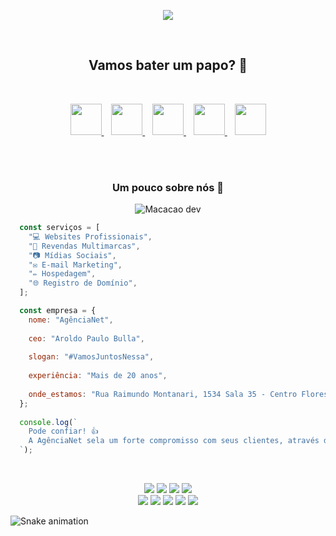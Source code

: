 <!--
**agencianetrs/agencianetrs** is a ✨ _special_ ✨ repository because its `README.md` (this file) appears on your GitHub profile.

Here are some ideas to get you started:

- 🔭 I’m currently working on ...
- 🌱 I’m currently learning ...
- 👯 I’m looking to collaborate on ...
- 🤔 I’m looking for help with ...
- 💬 Ask me about ...
- 📫 How to reach me: ...
- 😄 Pronouns: ...
- ⚡ Fun fact: ...
-->

<p align="center">
  <img src="https://capsule-render.vercel.app/api?text=Ol%C3%A1%20Mundo!%F0%9F%98%8E%EF%B8%8F&fontColor=ffffff&fontSize=64&animation=fadeIn&type=waving&color=0:00cecf,50:00dfc6,100:8696e9&height=100"/>
</p>

</br>

<h2 align="center">Vamos bater um papo? 💬</h2>

</br>

<p align="center">
  <a href="https://www.facebook.com/agencianet.net.br/">
    <img height="50" src="https://cdn2.iconfinder.com/data/icons/social-media-iconez/64/Facebook-50.png"/>
  </a>&nbsp;&nbsp;
  
  <a href="https://www.linkedin.com/company/agencianet/">
    <img height="50" src="https://cdn2.iconfinder.com/data/icons/social-media-iconez/64/LinkedIn-50.png"/>
  </a>&nbsp;&nbsp;
  
  <a href="https://www.youtube.com/channel/UCT0yCcJZEpxxK6EvwhuwRBg">
    <img height="50" src="https://cdn2.iconfinder.com/data/icons/social-media-iconez/64/Youtube-50.png"/>
  </a>&nbsp;&nbsp;
  
  <a href="https://www.instagram.com/agencianet/">
    <img height="50" src="https://cdn2.iconfinder.com/data/icons/social-media-iconez/64/Instagram-50.png"/>
  </a>&nbsp;&nbsp;
  
  <a href="https://twitter.com/agencianetbr">
    <img height="50" src="https://cdn2.iconfinder.com/data/icons/social-media-iconez/64/Twitter-50.png"/>
  </a>
</p>

</br></br>

<h3 align="center">Um pouco sobre nós 🙈</h3>

<p align="center">
  <img src="https://github.com/agencianetrs/agencianetrs/blob/main/monkey-developer.gif" alt="Macacao dev"/>
</p>

```javascript
  const serviços = [
    "💻 Websites Profissionais",
    "🚗 Revendas Multimarcas",
    "📷 Mídias Sociais",
    "✉️ E-mail Marketing",
    "✏️ Hospedagem",
    "🌐 Registro de Domínio",
  ];

  const empresa = {
    nome: "AgênciaNet",
    
    ceo: "Aroldo Paulo Bulla",
    
    slogan: "#VamosJuntosNessa",
    
    experiência: "Mais de 20 anos",
    
    onde_estamos: "Rua Raimundo Montanari, 1534 Sala 35 - Centro Flores da Cunha - RS",
  };
  
  console.log(`
    Pode confiar! 👍
    A AgênciaNet sela um forte compromisso com seus clientes, através do monitoramento, manutenção e honestidade.
  `);
```

</br>

<p align="center">
  <img src="https://img.shields.io/badge/HTML5-E34F26?style=for-the-badge&logo=html5&logoColor=white" />
  <img src="https://img.shields.io/badge/CSS3-1572B6?style=for-the-badge&logo=css3&logoColor=white" />
  <img src="https://img.shields.io/badge/JavaScript-F7DF1E?style=for-the-badge&logo=javascript&logoColor=black" />
  <img src="https://img.shields.io/badge/PHP-777BB4?style=for-the-badge&logo=php&logoColor=white" />
  </br>
  <img src="https://img.shields.io/badge/Bootstrap-563D7C?style=for-the-badge&logo=bootstrap&logoColor=white" />
  <img src="https://img.shields.io/badge/Node.js-43853D?style=for-the-badge&logo=node.js&logoColor=white" />
  <img src="https://img.shields.io/badge/Sass-CC6699?style=for-the-badge&logo=sass&logoColor=white" />
  <img src="https://img.shields.io/badge/Tailwind_CSS-38B2AC?style=for-the-badge&logo=tailwind-css&logoColor=white" />
  <img src="https://img.shields.io/badge/TypeScript-007ACC?style=for-the-badge&logo=typescript&logoColor=white" />
</p>

![Snake animation](https://github.com/agencianetrs/agencianetrs/blob/output/github-contribution-grid-snake.svg)
